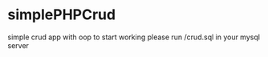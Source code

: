 # simplePHPCrud
simple crud app with oop 
 to start working please run /crud.sql in your mysql server
